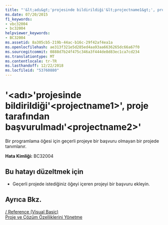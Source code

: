 ```yaml
---
title: "'&lt;adı&gt;'projesinde bildirildiği'&lt;projectname1&gt;', proje tarafından başvurulmadı'&lt;projectname2&gt;'"
ms.date: 07/20/2015
f1_keywords:
- vbc32004
- bc32004
helpviewer_keywords:
- BC32004
ms.assetid: 8a305cb5-219b-44ac-b16c-29f42af4ea1a
ms.openlocfilehash: ae313f321e5d285ed4aa93aa6636265dc66a67f0
ms.sourcegitcommit: 0888d7b24f475c346a3f444de8d83ec1ca7cd234
ms.translationtype: MT
ms.contentlocale: tr-TR
ms.lasthandoff: 12/22/2018
ms.locfileid: "53760880"
---
```

# <a name="ltnamegt-is-declared-in-project-ltprojectname1gt-which-is-not-referenced-by-project-ltprojectname2gt"></a>'&lt;adı&gt;'projesinde bildirildiği'&lt;projectname1&gt;', proje tarafından başvurulmadı'&lt;projectname2&gt;'
Bir programlama öğesi için geçerli projeye bir başvuru olmayan bir projede tanımlanır.  
  
 **Hata Kimliği:** BC32004  
  
## <a name="to-correct-this-error"></a>Bu hatayı düzeltmek için  
  
-   Geçerli projede istediğiniz öğeyi içeren projeyi bir başvuru ekleyin.  
  
## <a name="see-also"></a>Ayrıca Bkz.  
  
 [/ Reference (Visual Basic)](../../visual-basic/reference/command-line-compiler/reference.md)  
 [Proje ve Çözüm Özelliklerini Yönetme](/visualstudio/ide/managing-project-and-solution-properties)
